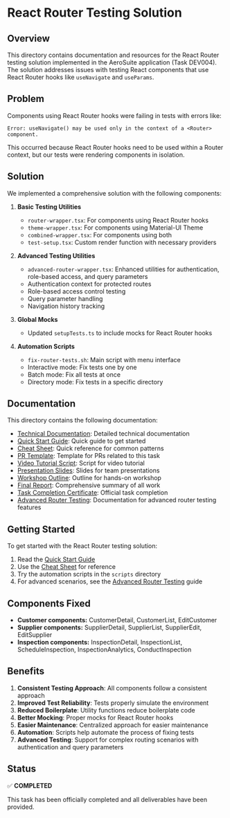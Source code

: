 # React Router Testing Solution

## Overview

This directory contains documentation and resources for the React Router testing solution implemented in the AeroSuite application (Task DEV004). The solution addresses issues with testing React components that use React Router hooks like `useNavigate` and `useParams`.

## Problem

Components using React Router hooks were failing in tests with errors like:

```
Error: useNavigate() may be used only in the context of a <Router> component.
```

This occurred because React Router hooks need to be used within a Router context, but our tests were rendering components in isolation.

## Solution

We implemented a comprehensive solution with the following components:

1. **Basic Testing Utilities**
   - `router-wrapper.tsx`: For components using React Router hooks
   - `theme-wrapper.tsx`: For components using Material-UI Theme
   - `combined-wrapper.tsx`: For components using both
   - `test-setup.tsx`: Custom render function with necessary providers

2. **Advanced Testing Utilities**
   - `advanced-router-wrapper.tsx`: Enhanced utilities for authentication, role-based access, and query parameters
   - Authentication context for protected routes
   - Role-based access control testing
   - Query parameter handling
   - Navigation history tracking

3. **Global Mocks**
   - Updated `setupTests.ts` to include mocks for React Router hooks

4. **Automation Scripts**
   - `fix-router-tests.sh`: Main script with menu interface
   - Interactive mode: Fix tests one by one
   - Batch mode: Fix all tests at once
   - Directory mode: Fix tests in a specific directory

## Documentation

This directory contains the following documentation:

- [Technical Documentation](./react-router-testing.md): Detailed technical documentation
- [Quick Start Guide](./react-router-testing-quickstart.md): Quick guide to get started
- [Cheat Sheet](./react-router-testing-cheatsheet.md): Quick reference for common patterns
- [PR Template](./react-router-testing-pr-template.md): Template for PRs related to this task
- [Video Tutorial Script](./react-router-testing-video-script.md): Script for video tutorial
- [Presentation Slides](./react-router-testing-slides.md): Slides for team presentations
- [Workshop Outline](./react-router-testing-workshop.md): Outline for hands-on workshop
- [Final Report](./react-router-testing-final-report.md): Comprehensive summary of all work
- [Task Completion Certificate](./react-router-testing-completion.md): Official task completion
- [Advanced Router Testing](./advanced-router-testing.md): Documentation for advanced router testing features

## Getting Started

To get started with the React Router testing solution:

1. Read the [Quick Start Guide](./react-router-testing-quickstart.md)
2. Use the [Cheat Sheet](./react-router-testing-cheatsheet.md) for reference
3. Try the automation scripts in the `scripts` directory
4. For advanced scenarios, see the [Advanced Router Testing](./advanced-router-testing.md) guide

## Components Fixed

- **Customer components:** CustomerDetail, CustomerList, EditCustomer
- **Supplier components:** SupplierDetail, SupplierList, SupplierEdit, EditSupplier
- **Inspection components:** InspectionDetail, InspectionList, ScheduleInspection, InspectionAnalytics, ConductInspection

## Benefits

1. **Consistent Testing Approach**: All components follow a consistent approach
2. **Improved Test Reliability**: Tests properly simulate the environment
3. **Reduced Boilerplate**: Utility functions reduce boilerplate code
4. **Better Mocking**: Proper mocks for React Router hooks
5. **Easier Maintenance**: Centralized approach for easier maintenance
6. **Automation**: Scripts help automate the process of fixing tests
7. **Advanced Testing**: Support for complex routing scenarios with authentication and query parameters

## Status

✅ **COMPLETED**

This task has been officially completed and all deliverables have been provided. 